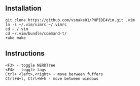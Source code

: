 Installation
--
    git clone https://github.com/vsnake01/PHPIDE4Vim.git .vim
    ln -s ~/.vim/vimrc ~/.vimrc
    cd ~ /.vim
    cd ~/.vim/bundle/command-t/
    rake make

Instructions
--
    <F3> - toggle NERDTree
    <F4> - toggle tags
    Ctrl+ <left>,<right> - move berween fuffers
    Ctrl+W+l, Ctrl+W+h - move between windows

